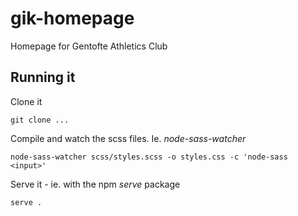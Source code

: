 # gik-homepage

Homepage for Gentofte Athletics Club

## Running it
 
Clone it
```
git clone ...
```

Compile and watch the scss files. Ie. *node-sass-watcher*
```
node-sass-watcher scss/styles.scss -o styles.css -c 'node-sass <input>'
```

Serve it - ie. with the npm *serve* package
```
serve .
```

